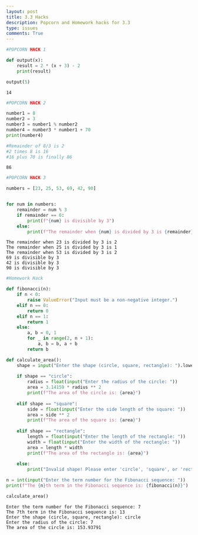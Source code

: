 ```yaml
---
layout: post
title: 3.3 Hacks
description: Popcorn and Homework hacks for 3.3
type: issues
comments: True
---
```


```python
#POPCORN HACK 1

def output(x):
    result = 2 * (x + 3) - 2
    print(result)

output(5)


```

    14



```python
#POPCORN HACK 2

number1 = 8
number2 = 3
number3 = number1 % number2
number4 = number3 * number1 + 70
print(number4)

#Remainder of 8/3 is 2
#2 times 8 is 16
#16 plus 70 is finally 86
```

    86



```python
#POPCORN HACK 3

numbers = [23, 25, 53, 69, 42, 90]


for num in numbers:
    remainder = num % 3
    if remainder == 0:
        print(f"{num} is divisible by 3")
    else:
        print(f"The remainder when {num} is divided by 3 is {remainder}")

```

    The remainder when 23 is divided by 3 is 2
    The remainder when 25 is divided by 3 is 1
    The remainder when 53 is divided by 3 is 2
    69 is divisible by 3
    42 is divisible by 3
    90 is divisible by 3



```python
#Homework Hack

def fibonacci(n):
    if n < 0:
        raise ValueError("Input must be a non-negative integer.")
    elif n == 0:
        return 0
    elif n == 1:
        return 1
    else:
        a, b = 0, 1
        for _ in range(2, n + 1):
            a, b = b, a + b
        return b

def calculate_area():
    shape = input("Enter the shape (circle, square, rectangle): ").lower()
    
    if shape == "circle":
        radius = float(input("Enter the radius of the circle: "))
        area = 3.14159 * radius ** 2
        print(f"The area of the circle is: {area}")
        
    elif shape == "square":
        side = float(input("Enter the side length of the square: "))
        area = side ** 2
        print(f"The area of the square is: {area}")
        
    elif shape == "rectangle":
        length = float(input("Enter the length of the rectangle: "))
        width = float(input("Enter the width of the rectangle: "))
        area = length * width
        print(f"The area of the rectangle is: {area}")
        
    else:
        print("Invalid shape! Please enter 'circle', 'square', or 'rectangle'.")

n = int(input("Enter the term number for the Fibonacci sequence: "))
print(f"The {n}th term in the Fibonacci sequence is: {fibonacci(n)}")

calculate_area()

```

    Enter the term number for the Fibonacci sequence: 7
    The 7th term in the Fibonacci sequence is: 13
    Enter the shape (circle, square, rectangle): circle
    Enter the radius of the circle: 7
    The area of the circle is: 153.93791

